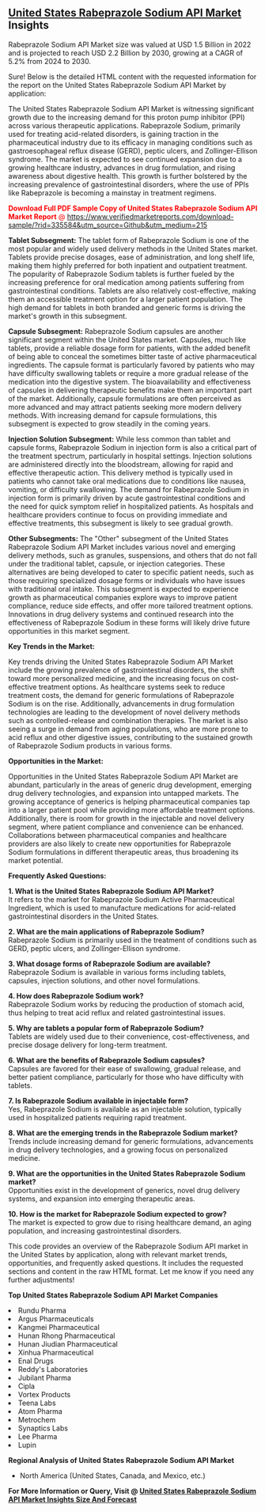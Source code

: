 <h2><a href="https://www.verifiedmarketreports.com/download-sample/?rid=335584&amp;utm_source=Github&amp;utm_medium=215" target="_blank">United States Rabeprazole Sodium API Market</a> Insights</h2><p>Rabeprazole Sodium API Market size was valued at USD 1.5 Billion in 2022 and is projected to reach USD 2.2 Billion by 2030, growing at a CAGR of 5.2% from 2024 to 2030.</p><p>Sure! Below is the detailed HTML content with the requested information for the report on the United States Rabeprazole Sodium API Market by application: <p>The United States Rabeprazole Sodium API Market is witnessing significant growth due to the increasing demand for this proton pump inhibitor (PPI) across various therapeutic applications. Rabeprazole Sodium, primarily used for treating acid-related disorders, is gaining traction in the pharmaceutical industry due to its efficacy in managing conditions such as gastroesophageal reflux disease (GERD), peptic ulcers, and Zollinger-Ellison syndrome. The market is expected to see continued expansion due to a growing healthcare industry, advances in drug formulation, and rising awareness about digestive health. This growth is further bolstered by the increasing prevalence of gastrointestinal disorders, where the use of PPIs like Rabeprazole is becoming a mainstay in treatment regimens. <p><span class=""><span style="color: #ff0000;"><strong>Download Full PDF Sample Copy of United States Rabeprazole Sodium API Market Report</strong> @ </span><a href="https://www.verifiedmarketreports.com/download-sample/?rid=335584&amp;utm_source=Github&amp;utm_medium=215" target="_blank">https://www.verifiedmarketreports.com/download-sample/?rid=335584&amp;utm_source=Github&amp;utm_medium=215</a></span></p></p> <p><strong>Tablet Subsegment:</strong> The tablet form of Rabeprazole Sodium is one of the most popular and widely used delivery methods in the United States market. Tablets provide precise dosages, ease of administration, and long shelf life, making them highly preferred for both inpatient and outpatient treatment. The popularity of Rabeprazole Sodium tablets is further fueled by the increasing preference for oral medication among patients suffering from gastrointestinal conditions. Tablets are also relatively cost-effective, making them an accessible treatment option for a larger patient population. The high demand for tablets in both branded and generic forms is driving the market's growth in this subsegment. <p><strong>Capsule Subsegment:</strong> Rabeprazole Sodium capsules are another significant segment within the United States market. Capsules, much like tablets, provide a reliable dosage form for patients, with the added benefit of being able to conceal the sometimes bitter taste of active pharmaceutical ingredients. The capsule format is particularly favored by patients who may have difficulty swallowing tablets or require a more gradual release of the medication into the digestive system. The bioavailability and effectiveness of capsules in delivering therapeutic benefits make them an important part of the market. Additionally, capsule formulations are often perceived as more advanced and may attract patients seeking more modern delivery methods. With increasing demand for capsule formulations, this subsegment is expected to grow steadily in the coming years. <p><strong>Injection Solution Subsegment:</strong> While less common than tablet and capsule forms, Rabeprazole Sodium in injection form is also a critical part of the treatment spectrum, particularly in hospital settings. Injection solutions are administered directly into the bloodstream, allowing for rapid and effective therapeutic action. This delivery method is typically used in patients who cannot take oral medications due to conditions like nausea, vomiting, or difficulty swallowing. The demand for Rabeprazole Sodium in injection form is primarily driven by acute gastrointestinal conditions and the need for quick symptom relief in hospitalized patients. As hospitals and healthcare providers continue to focus on providing immediate and effective treatments, this subsegment is likely to see gradual growth. <p><strong>Other Subsegments:</strong> The "Other" subsegment of the United States Rabeprazole Sodium API Market includes various novel and emerging delivery methods, such as granules, suspensions, and others that do not fall under the traditional tablet, capsule, or injection categories. These alternatives are being developed to cater to specific patient needs, such as those requiring specialized dosage forms or individuals who have issues with traditional oral intake. This subsegment is expected to experience growth as pharmaceutical companies explore ways to improve patient compliance, reduce side effects, and offer more tailored treatment options. Innovations in drug delivery systems and continued research into the effectiveness of Rabeprazole Sodium in these forms will likely drive future opportunities in this market segment. <p><strong>Key Trends in the Market:</strong></p> <p>Key trends driving the United States Rabeprazole Sodium API Market include the growing prevalence of gastrointestinal disorders, the shift toward more personalized medicine, and the increasing focus on cost-effective treatment options. As healthcare systems seek to reduce treatment costs, the demand for generic formulations of Rabeprazole Sodium is on the rise. Additionally, advancements in drug formulation technologies are leading to the development of novel delivery methods such as controlled-release and combination therapies. The market is also seeing a surge in demand from aging populations, who are more prone to acid reflux and other digestive issues, contributing to the sustained growth of Rabeprazole Sodium products in various forms.</p> <p><strong>Opportunities in the Market:</strong></p> <p>Opportunities in the United States Rabeprazole Sodium API Market are abundant, particularly in the areas of generic drug development, emerging drug delivery technologies, and expansion into untapped markets. The growing acceptance of generics is helping pharmaceutical companies tap into a larger patient pool while providing more affordable treatment options. Additionally, there is room for growth in the injectable and novel delivery segment, where patient compliance and convenience can be enhanced. Collaborations between pharmaceutical companies and healthcare providers are also likely to create new opportunities for Rabeprazole Sodium formulations in different therapeutic areas, thus broadening its market potential.</p> <p><strong>Frequently Asked Questions:</strong></p> <p><strong>1. What is the United States Rabeprazole Sodium API Market?</strong><br> It refers to the market for Rabeprazole Sodium Active Pharmaceutical Ingredient, which is used to manufacture medications for acid-related gastrointestinal disorders in the United States.</p> <p><strong>2. What are the main applications of Rabeprazole Sodium?</strong><br> Rabeprazole Sodium is primarily used in the treatment of conditions such as GERD, peptic ulcers, and Zollinger-Ellison syndrome.</p> <p><strong>3. What dosage forms of Rabeprazole Sodium are available?</strong><br> Rabeprazole Sodium is available in various forms including tablets, capsules, injection solutions, and other novel formulations.</p> <p><strong>4. How does Rabeprazole Sodium work?</strong><br> Rabeprazole Sodium works by reducing the production of stomach acid, thus helping to treat acid reflux and related gastrointestinal issues.</p> <p><strong>5. Why are tablets a popular form of Rabeprazole Sodium?</strong><br> Tablets are widely used due to their convenience, cost-effectiveness, and precise dosage delivery for long-term treatment.</p> <p><strong>6. What are the benefits of Rabeprazole Sodium capsules?</strong><br> Capsules are favored for their ease of swallowing, gradual release, and better patient compliance, particularly for those who have difficulty with tablets.</p> <p><strong>7. Is Rabeprazole Sodium available in injectable form?</strong><br> Yes, Rabeprazole Sodium is available as an injectable solution, typically used in hospitalized patients requiring rapid treatment.</p> <p><strong>8. What are the emerging trends in the Rabeprazole Sodium market?</strong><br> Trends include increasing demand for generic formulations, advancements in drug delivery technologies, and a growing focus on personalized medicine.</p> <p><strong>9. What are the opportunities in the United States Rabeprazole Sodium market?</strong><br> Opportunities exist in the development of generics, novel drug delivery systems, and expansion into emerging therapeutic areas.</p> <p><strong>10. How is the market for Rabeprazole Sodium expected to grow?</strong><br> The market is expected to grow due to rising healthcare demand, an aging population, and increasing gastrointestinal disorders.</p> This code provides an overview of the Rabeprazole Sodium API market in the United States by application, along with relevant market trends, opportunities, and frequently asked questions. It includes the requested sections and content in the raw HTML format. Let me know if you need any further adjustments!</p><p><strong>Top United States Rabeprazole Sodium API Market Companies</strong></p><div data-test-id=""><p><li>Rundu Pharma</li><li> Argus Pharmaceuticals</li><li> Kangmei Pharmaceutical</li><li> Hunan Rhong Pharmaceutical</li><li> Hunan Jiudian Pharmaceutical</li><li> Xinhua Pharmaceutical</li><li> Enal Drugs</li><li> Reddy's Laboratories</li><li> Jubilant Pharma</li><li> Cipla</li><li> Vortex Products</li><li> Teena Labs</li><li> Atom Pharma</li><li> Metrochem</li><li> Synaptics Labs</li><li> Lee Pharma</li><li> Lupin</li></p><div><strong>Regional Analysis of&nbsp;United States Rabeprazole Sodium API Market</strong></div><ul><li dir="ltr"><p dir="ltr">North America&nbsp;(United States, Canada, and Mexico, etc.)</p></li></ul><p><strong>For More Information or Query, Visit @&nbsp;</strong><strong><a href="https://www.verifiedmarketreports.com/product/rabeprazole-sodium-api-market/?utm_source=Github&amp;utm_medium=215" target="_blank">United States Rabeprazole Sodium API Market Insights Size And Forecast</a></strong></p></div>
